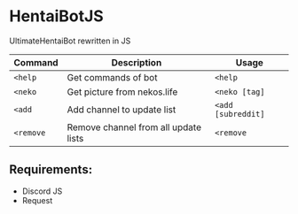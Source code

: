 # HentaiBotJS
UltimateHentaiBot rewritten in JS

Command | Description | Usage
----------------|-------------|--------
`<help` | Get commands of bot | `<help`
`<neko` | Get picture from nekos.life | `<neko [tag]`
`<add` | Add channel to update list | `<add [subreddit]`
`<remove` | Remove channel from all update lists | `<remove`

## Requirements:
- Discord JS
- Request
